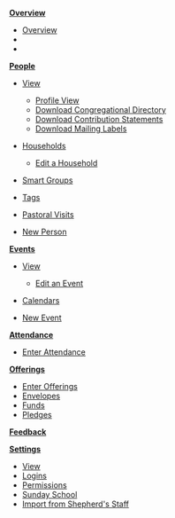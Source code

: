 [**Overview**](Overview-Menu)

-   [Overview](overview-Details)
-   <Reports>
-   <Trends>

[**People**](People)

-   [View](people-View)
    -   [Profile View](people-Profile-View)
    -   [Download Congregational
        Directory](Download-Congregational-Directory)
    -   [Download Contribution
        Statements](Download-Contribution-Statements)
    -   [Download Mailing Labels](Download-Mailing-Labels)

-   [Households](people-Households)
    -   [Edit a Household](people-Edit-a-Household)

-   [Smart Groups](people-Smart-Groups)
-   [Tags](people-Tags)
-   [Pastoral Visits](people-Pastoral-Visits)
-   [New Person](people-New-Person)

[**Events**](Events)

-   [View](events-View)
    -   [Edit an Event](events-Edit)

-   [Calendars](events-Calendars)
-   [New Event](events-New)

[**Attendance**](Attendance)

-   [Enter Attendance](attendance-Enter-Attendance)

[**Offerings**](Offerings)

-   [Enter Offerings](offerings-Enter-Offerings)
-   [Envelopes](People-Envelopes)
-   [Funds](offerings-Funds)
-   [Pledges](offerings-Pledges)

[**Feedback**](Feedback)

[**Settings**](Settings)

-   [View](settings-Settings)
-   [Logins](settings-Logins)
-   [Permissions](settings-Permissions)
-   [Sunday School](settings-Sunday-School)
-   [Import from Shepherd's Staff](Import)

<FAQs>
